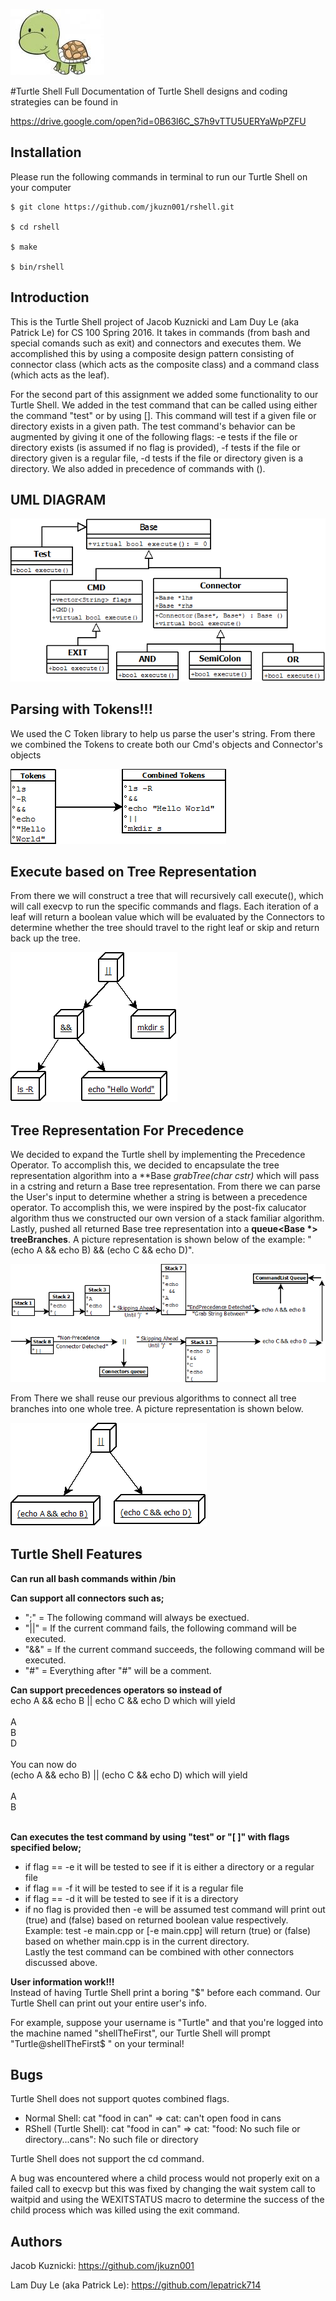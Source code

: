 ![Alt text](/pictures/Turtle.jpeg?raw=true "Optional Title")

#Turtle Shell
Full Documentation of Turtle Shell designs and coding strategies can be found in

https://drive.google.com/open?id=0B63l6C_S7h9vTTU5UERYaWpPZFU

Installation
------------
Please run the following commands in terminal to run our Turtle Shell on your computer
```Installation
$ git clone https://github.com/jkuzn001/rshell.git

$ cd rshell

$ make

$ bin/rshell
```

Introduction
------------
This is the Turtle Shell project of Jacob Kuznicki and Lam Duy Le (aka Patrick Le) for CS 100 Spring 2016. It takes in commands (from bash and special comands such as exit) and connectors and executes them.  We accomplished this by using a composite design pattern consisting of connector class (which acts as the composite class) and a command class (which acts as the leaf).

For the second part of this assignment we added some functionality to our Turtle Shell.  We added in the test command that can be called using either the command "test" or by using [].  This command will test if a given file or directory exists in a given path.  The test command's behavior can be augmented by giving it one of the following flags: -e tests if the file or directory exists (is assumed if no flag is provided), -f tests if the file or directory given is a regular file, -d tests if the file or directory given is a directory.  We also added in precedence of commands with ().

UML DIAGRAM
------------

![Alt text](/pictures/Diagram1.png?raw=true "Optional Title")

Parsing with Tokens!!!
------------
We used the C Token library to help us parse the user's string. From there we combined the Tokens to create both our Cmd's objects and Connector's objects

![Alt text](/pictures/Tokens.png?raw=true "Optional Title")

Execute based on Tree Representation
------------
From there we will construct a tree that will recursively call execute(), which will call execvp to run the specific commands and flags. Each iteration of a leaf will return a boolean value which will be evaluated by the Connectors to determine whether the tree should travel to the right leaf or skip and return back up the tree.

![Alt text](/pictures/tree.png?raw=true "Optional Title")

Tree Representation For Precedence
------------
We decided to expand the Turtle shell by implementing the Precedence Operator. To accomplish this, we decided to encapsulate the tree representation algorithm into a **Base *grabTree(char *cstr)** which will pass in a cstring and return a Base tree representation. From there we can parse the User's input to determine whether a string is between a precedence operator. To accomplish this, we were inspired by the post-fix calucator algorithm thus we constructed our own version of a stack familiar algorithm. Lastly, pushed all returned Base tree representation into a __queue<Base *> treeBranches__. A picture representation is shown below of the example:  "(echo A && echo B) && (echo C && echo D)".  

![Alt text](/pictures/PrecedenceParsing.png?raw=true "Optional Title")

From There we shall reuse our previous algorithms to connect all tree branches into one whole tree. A picture representation is shown below. 

![Alt text](/pictures/PrecedenceTree.png?raw=true "Optional Title")

Turtle Shell Features
------------
**Can run all bash commands within /bin**

**Can support all connectors such as;**
* ";" = The following command will always be exectued.
* "||" = If the current command fails, the following command will be executed.
* "&&" = If the current command succeeds, the following command will be executed.
* "#" = Everything after "#" will be a comment.

**Can support precedences operators so instead of <br />**
echo A && echo B || echo C && echo D which will yield <br /><br />
A <br />
B <br />
D <br /><br />
You can now do <br />
(echo A && echo B) || (echo C && echo D) which will yield <br /><br />
A <br />
B <br /><br />

**Can executes the test command by using "test" or "[ ]" with flags specified below;**
* if flag == -e it will be tested to see if it is either a directory or a regular file
* if flag == -f it will be tested to see if it is a regular file
* if flag == -d it will be tested to see if it is a directory
* if no flag is provided then -e will be assumed
test command will print out (true) and (false) based on returned boolean value respectively. <br />
Example: test -e main.cpp or [-e main.cpp] will return (true) or (false) based on whether main.cpp is in the current directory. <br />
Lastly the test command can be combined with other connectors discussed above. 

**User information work!!!**<br />
Instead of having Turtle Shell print a boring "$" before each command.
Our Turtle Shell can print out your entire user's info.<br />

For example, suppose your username is "Turtle" and that you're logged into the machine named "shellTheFirst",
our Turtle Shell will prompt "Turtle@shellTheFirst$ " on your terminal!

Bugs
------------
Turtle Shell does not support quotes combined flags.
* Normal Shell: cat "food in can" => cat: can't open food in cans
* RShell (Turtle Shell): cat "food in can" => cat: "food: No such file or directory...cans": No such file or directory

Turtle Shell does not support the cd command.

A bug was encountered where a child process would not properly exit on a failed call to execvp but this was fixed by changing the wait system call to waitpid and using the WEXITSTATUS macro to determine the success of the child process which was killed using the exit command.

Authors
------------
Jacob Kuznicki: https://github.com/jkuzn001

Lam Duy Le (aka Patrick Le): https://github.com/lepatrick714
